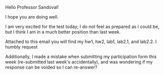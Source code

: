 Hello Professor Sandoval!

I hope you are doing well.

I am very excited for the test today; I do not feel as prepared as I could be, but I think I am in a much better position than last week.

Attached to this email you will find my hw1, hw2, lab1, lab2.1, and lab2.2. I humbly request 

Additionally, I made a mistake when submitting my participation form this week (re-submitted last week's accidentally), and was wondering if my response can be voided so I can re-answer?